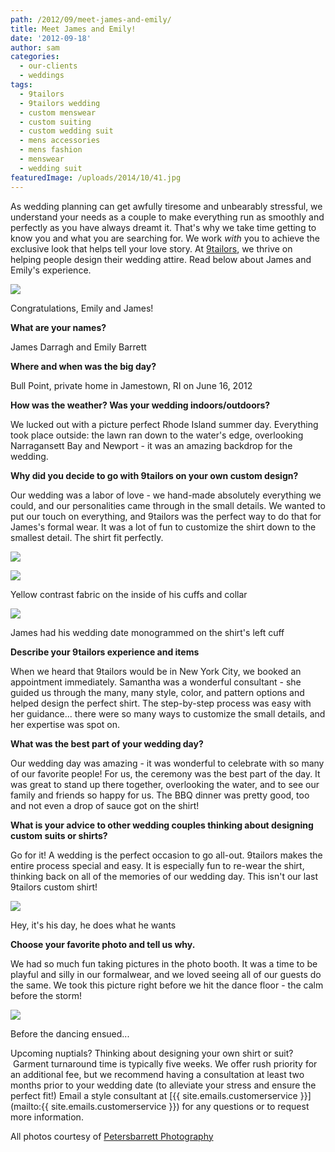 ```yaml
---
path: /2012/09/meet-james-and-emily/
title: Meet James and Emily!
date: '2012-09-18'
author: sam
categories:
  - our-clients
  - weddings
tags:
  - 9tailors
  - 9tailors wedding
  - custom menswear
  - custom suiting
  - custom wedding suit
  - mens accessories
  - mens fashion
  - menswear
  - wedding suit
featuredImage: /uploads/2014/10/41.jpg
---
```

As wedding planning can get awfully tiresome and unbearably stressful, we understand your needs as a couple to make everything run as smoothly and perfectly as you have always dreamt it. That's why we take time getting to know you and what you are searching for. We work _with_ you to achieve the exclusive look that helps tell your love story. At [9tailors](http://www.9tailors.com/), we thrive on helping people design their wedding attire. Read below about James and Emily's experience.

[![](http://2.bp.blogspot.com/-PTFtVcD9LrU/UFIYrhmQLHI/AAAAAAAAA58/MutQbi6Jxfw/s200/jemilycake016.jpg)](http://2.bp.blogspot.com/-PTFtVcD9LrU/UFIYrhmQLHI/AAAAAAAAA58/MutQbi6Jxfw/s1600/jemilycake016.jpg)

Congratulations, Emily and James!

**What are your names?**

James Darragh and Emily Barrett

**Where and when was the big day?**

Bull Point, private home in Jamestown, RI on June 16, 2012

**How was the weather? Was your wedding indoors/outdoors?**

We lucked out with a picture perfect Rhode Island summer day. Everything took place outside: the lawn ran down to the water's edge, overlooking Narragansett Bay and Newport - it was an amazing backdrop for the wedding.

**Why did you decide to go with 9tailors on your own custom design?**

Our wedding was a labor of love - we hand-made absolutely everything we could, and our personalities came through in the small details. We wanted to put our touch on everything, and 9tailors was the perfect way to do that for James's formal wear. It was a lot of fun to customize the shirt down to the smallest detail. The shirt fit perfectly. 

[![](http://4.bp.blogspot.com/-P3YeKTgaq6I/UFOQbUhXlNI/AAAAAAAAA90/-76MmNPtbqg/s200/jemilyrecep213.jpg)](http://4.bp.blogspot.com/-P3YeKTgaq6I/UFOQbUhXlNI/AAAAAAAAA90/-76MmNPtbqg/s1600/jemilyrecep213.jpg)

[![](http://4.bp.blogspot.com/-NJemlbiZGs8/UFIYrZvoXvI/AAAAAAAAA50/xajbkgXY9Ws/s200/jemilybooth87%2520%25281%2529.jpg)](http://4.bp.blogspot.com/-NJemlbiZGs8/UFIYrZvoXvI/AAAAAAAAA50/xajbkgXY9Ws/s1600/jemilybooth87%2520%25281%2529.jpg)

Yellow contrast fabric on the inside of his cuffs and collar

[![](http://4.bp.blogspot.com/-0FFiYctVsHE/UFIYryWc6pI/AAAAAAAAA6E/n330MJwDY0Q/s200/jemilydet074.jpg)](http://4.bp.blogspot.com/-0FFiYctVsHE/UFIYryWc6pI/AAAAAAAAA6E/n330MJwDY0Q/s1600/jemilydet074.jpg)

James had his wedding date monogrammed on the shirt's left cuff

**Describe your 9tailors experience and items**

When we heard that 9tailors would be in New York City, we booked an appointment immediately. Samantha was a wonderful consultant - she guided us through the many, many style, color, and pattern options and helped design the perfect shirt. The step-by-step process was easy with her guidance... there were so many ways to customize the small details, and her expertise was spot on. 

**What was the best part of your wedding day?**

Our wedding day was amazing - it was wonderful to celebrate with so many of our favorite people! For us, the ceremony was the best part of the day. It was great to stand up there together, overlooking the water, and to see our family and friends so happy for us. The BBQ dinner was pretty good, too and not even a drop of sauce got on the shirt!

**What is your advice to other wedding couples thinking about designing custom suits or shirts?**

Go for it! A wedding is the perfect occasion to go all-out. 9tailors makes the entire process special and easy. It is especially fun to re-wear the shirt, thinking back on all of the memories of our wedding day. This isn't our last 9tailors custom shirt!

[![](http://2.bp.blogspot.com/-W3MP4KoXGsQ/UFIYsJ3HsTI/AAAAAAAAA6M/Qmw448-C4is/s200/jemilyrecep029.jpg)](http://2.bp.blogspot.com/-W3MP4KoXGsQ/UFIYsJ3HsTI/AAAAAAAAA6M/Qmw448-C4is/s1600/jemilyrecep029.jpg)

Hey, it's his day, he does what he wants

**Choose your favorite photo and tell us why.**

We had so much fun taking pictures in the photo booth. It was a time to be playful and silly in our formalwear, and we loved seeing all of our guests do the same. We took this picture right before we hit the dance floor - the calm before the storm!

[![](http://3.bp.blogspot.com/-RWCkfKYfNjo/UFIYq_PbFmI/AAAAAAAAA5s/Gc916KSMvlY/s200/jemilybooth84%2520%25281%2529.jpg)](http://3.bp.blogspot.com/-RWCkfKYfNjo/UFIYq_PbFmI/AAAAAAAAA5s/Gc916KSMvlY/s1600/jemilybooth84%2520%25281%2529.jpg)

Before the dancing ensued...

Upcoming nuptials? Thinking about designing your own shirt or suit?  Garment turnaround time is typically five weeks. We offer rush priority for an additional fee, but we recommend having a consultation at least two months prior to your wedding date (to alleviate your stress and ensure the perfect fit!) Email a style consultant at [{{ site.emails.customerservice }}](mailto:{{ site.emails.customerservice }}) for any questions or to request more information. 

All photos courtesy of [Petersbarrett Photography](http://www.petersbarrettphotography.com/)